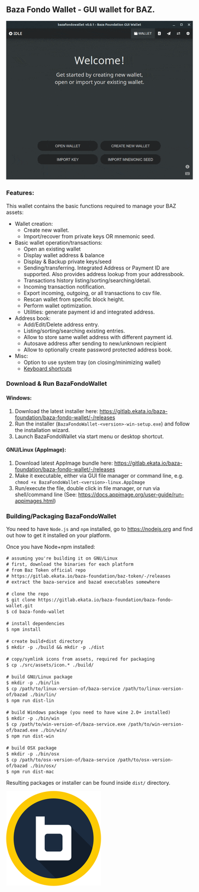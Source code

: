 ## Baza Fondo Wallet - GUI wallet for BAZ.

![Baza Fondo Wallet Screens](docs/wallet_screens.gif "Baza Fondo Wallet Screens")

### Features:

This wallet contains the basic functions required to manage your BAZ assets:

-   Wallet creation:
    -   Create new wallet.
    -   Import/recover from private keys OR mnemonic seed.
-   Basic wallet operation/transactions:
    -   Open an existing wallet
    -   Display wallet address & balance
    -   Display & Backup private keys/seed
    -   Sending/transferring. Integrated Address or Payment ID are supported. Also provides address lookup from your addressbook.
    -   Transactions history listing/sorting/searching/detail.
    -   Incoming transaction notification.
    -   Export incoming, outgoing, or all transactions to csv file.
    -   Rescan wallet from specific block height.
    -   Perform wallet optimization.
    -   Utilities: generate payment id and integrated address.
-   Address book:
    -   Add/Edit/Delete address entry.
    -   Listing/sorting/searching existing entries.
    -   Allow to store same wallet address with different payment id.
    -   Autosave address after sending to new/unknown recipient
    -   Allow to optionally create password protected address book.
-   Misc:
    -   Option to use system tray (on closing/minimizing wallet)
    -   [Keyboard shortcuts](docs/shortcut.md)

### Download &amp; Run BazaFondoWallet

#### Windows:

1. Download the latest installer here: https://gitlab.ekata.io/baza-foundation/baza-fondo-wallet/-/releases
2. Run the installer (`BazaFondoWallet-<version>-win-setup.exe`) and follow the installation wizard.
3. Launch BazaFondoWallet via start menu or desktop shortcut.

#### GNU/Linux (AppImage):

1. Download latest AppImage bundle here: https://gitlab.ekata.io/baza-foundation/baza-fondo-wallet/-/releases
2. Make it executable, either via GUI file manager or command line, e.g. `chmod +x BazaFondoWallet-<version>-linux.AppImage`
3. Run/execute the file, double click in file manager, or run via shell/command line (See: https://docs.appimage.org/user-guide/run-appimages.html)

### Building/Packaging BazaFondoWallet

You need to have `Node.js` and `npm` installed, go to https://nodejs.org and find out how to get it installed on your platform.

Once you have Node+npm installed:

```
# assuming you're building it on GNU/Linux
# first, download the binaries for each platform
# from Baz Token official repo
# https://gitlab.ekata.io/baza-foundation/baz-token/-/releases
# extract the baza-service and bazad executables somewhere

# clone the repo
$ git clone https://gitlab.ekata.io/baza-foundation/baza-fondo-wallet.git
$ cd baza-fondo-wallet

# install dependencies
$ npm install

# create build+dist directory
$ mkdir -p ./build && mkdir -p ./dist

# copy/symlink icons from assets, required for packaging
$ cp ./src/assets/icon.* ./build/

# build GNU/Linux package
$ mkdir -p ./bin/lin
$ cp /path/to/linux-version-of/baza-service /path/to/linux-version-of/bazad ./bin/lin/
$ npm run dist-lin

# build Windows package (you need to have wine 2.0+ installed)
$ mkdir -p ./bin/win
$ cp /path/to/win-version-of/baza-service.exe /path/to/win-version-of/bazad.exe ./bin/win/
$ npm run dist-win

# build OSX package
$ mkdir -p ./bin/osx
$ cp /path/to/osx-version-of/baza-service /path/to/osx-version-of/bazad ./bin/osx/
$ npm run dist-mac
```

Resulting packages or installer can be found inside `dist/` directory.

![Baza Logo](docs/baza_logo.png)
